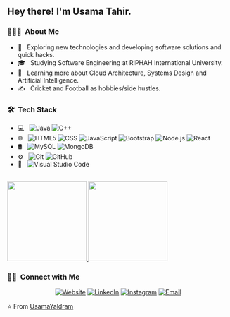 
<h2> Hey there! I'm Usama Tahir.</h2>

<h3> 👨🏻‍💻 &nbsp;About Me </h3>

- 🤔 &nbsp; Exploring new technologies and developing software solutions and quick hacks.
- 🎓 &nbsp; Studying Software Engineering at RIPHAH International University.
- 🌱 &nbsp; Learning more about Cloud Architecture, Systems Design and Artificial Intelligence.
- ✍️ &nbsp; Cricket and Football as hobbies/side hustles.

<h3> 🛠 &nbsp;Tech Stack</h3>

- 💻 &nbsp;
  ![Java](https://img.shields.io/badge/-Java-333333?style=flat&logo=Java&logoColor=007396)
  ![C++](https://img.shields.io/badge/-C++-333333?style=flat&logo=C%2B%2B&logoColor=00599C)
- 🌐 &nbsp;
  ![HTML5](https://img.shields.io/badge/-HTML5-333333?style=flat&logo=HTML5)
  ![CSS](https://img.shields.io/badge/-CSS-333333?style=flat&logo=CSS3&logoColor=1572B6)
  ![JavaScript](https://img.shields.io/badge/-JavaScript-333333?style=flat&logo=javascript)
  ![Bootstrap](https://img.shields.io/badge/-Bootstrap-333333?style=flat&logo=bootstrap&logoColor=563D7C)
  ![Node.js](https://img.shields.io/badge/-Node.js-333333?style=flat&logo=node.js)
  ![React](https://img.shields.io/badge/-React-333333?style=flat&logo=react)
- 🛢 &nbsp;
  ![MySQL](https://img.shields.io/badge/-MySQL-333333?style=flat&logo=mysql)
  ![MongoDB](https://img.shields.io/badge/-MongoDB-333333?style=flat&logo=mongodb)
- ⚙️ &nbsp;
  ![Git](https://img.shields.io/badge/-Git-333333?style=flat&logo=git)
  ![GitHub](https://img.shields.io/badge/-GitHub-333333?style=flat&logo=github)
- 🔧 &nbsp;
  ![Visual Studio Code](https://img.shields.io/badge/-Visual%20Studio%20Code-333333?style=flat&logo=visual-studio-code&logoColor=007ACC)
<br/>

<a href="https://github.com/UsamaYaldram">
  <img height="180em" src="https://github-readme-stats.vercel.app/api?username=UsamaYaldram&theme=buefy&show_icons=true" />
  <img height="180em" src="https://github-readme-stats.vercel.app/api/top-langs/?username=UsamaYaldram&theme=buefy&layout=compact" />
</a>

<br/>

<h3> 🤝🏻 &nbsp;Connect with Me </h3>

<p align="center">
<a href="https://yaldramstudio.web.app/"><img alt="Website" src="https://img.shields.io/badge/Website-www.usamatahir.com-blue?style=flat-square&logo=google-chrome"></a>
<a href="https://www.linkedin.com/in/usama-tahir-87366417a/"><img alt="LinkedIn" src="https://img.shields.io/badge/LinkedIn-UsamaTahir-blue?style=flat-square&logo=linkedin"></a>
<a href="https://www.instagram.com/usamayaldram/"><img alt="Instagram" src="https://img.shields.io/badge/Instagram-Usama_-blue?style=flat-square&logo=instagram"></a>
<a href="mailto:usamatahir159@gmail.com"><img alt="Email" src="https://img.shields.io/badge/Email-usamatahir159@gmail.com-blue?style=flat-square&logo=gmail"></a>
</p>

⭐️ From [UsamaYaldram](https://github.com/UsamaYaldram)
